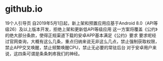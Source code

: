 # github.io
19个人引导页
自2019年5月1日起，新上架和预置应用应基于Android 8.0（API等级26）及以上版本开发，拒绝上架和更新低API等级应用
这一方案将覆盖《公约》的绝大部分条款，使得正规渠道下载的安卓APP基本满足《公约》要求
要求呢经过官网查询，大概有这么几条，重点归纳来说无非这么几点，禁止强制获取权限，禁止APP交叉唤醒，禁止频繁唤醒CPU，禁止无必要的常驻后台
对于安卓用户来说，这四条可谓是条条刺疼我们的神经。


